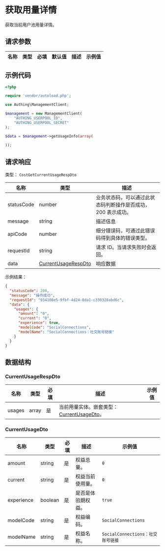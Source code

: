 # 获取用量详情

<!--
  警告⚠️：
  不要直接修改该文档，
  https://github.com/Authing/authing-docs-factory
  使用该项目进行生成
-->

<LastUpdated />

获取当前用户池用量详情。

## 请求参数

| 名称 | 类型 | 必填 | 默认值 | 描述 | 示例值 |
| ---- | ---- | ---- | ---- | ---- | ---- |


## 示例代码

```php
<?php

require 'vendor/autoload.php';

use Authing\ManagementClient;

$management = new ManagementClient(
    "AUTHING_USERPOOL_ID",
    "AUTHING_USERPOOL_SECRET"
);

$data = $management->getUsageInfo(array(
  
));
```


## 请求响应

类型： `CostGetCurrentUsageRespDto`

| 名称 | 类型 | 描述 |
| ---- | ---- | ---- |
| statusCode | number | 业务状态码，可以通过此状态码判断操作是否成功，200 表示成功。 |
| message | string | 描述信息 |
| apiCode | number | 细分错误码，可通过此错误码得到具体的错误类型。 |
| requestId | string | 请求 ID。当请求失败时会返回。 |
| data | <a href="#CurrentUsageRespDto">CurrentUsageRespDto</a> | 响应数据 |



示例结果：

```json
{
  "statusCode": 200,
  "message": "操作成功",
  "requestId": "934108e5-9fbf-4d24-8da1-c330328abd6c",
  "data": {
    "usages": {
      "amount": "0",
      "current": "0",
      "experience": true,
      "modelCode": "SocialConnections",
      "modelName": "SocialConnections：社交账号链接"
    }
  }
}
```

## 数据结构


### <a id="CurrentUsageRespDto"></a> CurrentUsageRespDto

| 名称 | 类型 | 必填 | 描述 | 示例值 |
| ---- |  ---- | ---- | ---- | ---- |
| usages | array | 是 | 当前用量实体。嵌套类型：<a href="#CurrentUsageDto">CurrentUsageDto</a>。  |  |


### <a id="CurrentUsageDto"></a> CurrentUsageDto

| 名称 | 类型 | 必填 | 描述 | 示例值 |
| ---- |  ---- | ---- | ---- | ---- |
| amount | string | 是 | 权益总量。  |  `0` |
| current | string | 是 | 权益当前使用量。  |  `0` |
| experience | boolean | 是 | 是否是体验期权益。  |  `true` |
| modelCode | string | 是 | 权益编码。  |  `SocialConnections` |
| modelName | string | 是 | 权益名称。  |  `SocialConnections：社交账号链接` |


